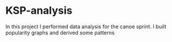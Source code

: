 # KSP-analysis
In this project I performed data analysis for the canoe sprint. I built popularity graphs and derived some patterns
